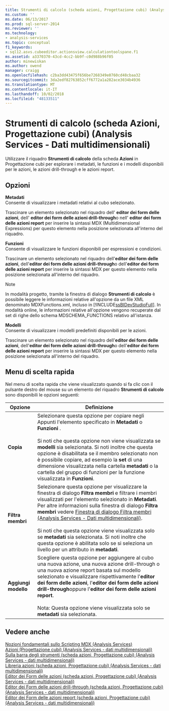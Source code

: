 ```yaml
---
title: Strumenti di calcolo (scheda azioni, Progettazione cubi) (Analysis Services - dati multidimensionali) | Microsoft Docs
ms.custom: ''
ms.date: 06/13/2017
ms.prod: sql-server-2014
ms.reviewer: ''
ms.technology:
- analysis-services
ms.topic: conceptual
f1_keywords:
- sql12.asvs.cubeeditor.actionsview.calculationtoolspane.f1
ms.assetid: a3370370-43cd-4cc2-bb9f-c0d988b96f05
author: minewiskan
ms.author: owend
manager: craigg
ms.openlocfilehash: c2ba3dd43475f656be7268349e0760cd48cbaa32
ms.sourcegitcommit: 3da2edf82763852cff6772a1a282ace3034b4936
ms.translationtype: MT
ms.contentlocale: it-IT
ms.lasthandoff: 10/02/2018
ms.locfileid: "48133511"
---
```

# <a name="calculation-tools-actions-tab-cube-designer-analysis-services---multidimensional-data"></a>Strumenti di calcolo (scheda Azioni, Progettazione cubi) (Analysis Services - Dati multidimensionali)
  Utilizzare il riquadro **Strumenti di calcolo** della scheda **Azioni** in Progettazione cubi per esplorare i metadati, le funzioni e i modelli disponibili per le azioni, le azioni drill-through e le azioni report.  
  
## <a name="options"></a>Opzioni  
 **Metadati**  
 Consente di visualizzare i metadati relativi al cubo selezionato.  
  
 Trascinare un elemento selezionato nel riquadro dell' **editor dei form delle azioni**, dell' **editor dei form delle azioni drill-through**o nell' **editor dei form delle azioni report** per inserire la sintassi MDX (Multidimensional Expressions) per questo elemento nella posizione selezionata all'interno del riquadro.  
  
 **Funzioni**  
 Consente di visualizzare le funzioni disponibili per espressioni e condizioni.  
  
 Trascinare un elemento selezionato nel riquadro dell'**editor dei form delle azioni**, dell'**editor dei form delle azioni drill-through**o dell'**editor dei form delle azioni report** per inserire la sintassi MDX per questo elemento nella posizione selezionata all'interno del riquadro.  
  
> [!NOTE]  
>  In modalità progetto, tramite la finestra di dialogo **Strumenti di calcolo** è possibile leggere le informazioni relative all'opzione da un file XML denominato MDXFunctions.xml, incluso in [!INCLUDE[ssBIDevStudioFull](../includes/ssbidevstudiofull-md.md)]. In modalità online, le informazioni relative all'opzione vengono recuperate dal set di righe dello schema MDSCHEMA_FUNCTIONS relativo all'istanza.  
  
 **Modelli**  
 Consente di visualizzare i modelli predefiniti disponibili per le azioni.  
  
 Trascinare un elemento selezionato nel riquadro dell'**editor dei form delle azioni**, dell'**editor dei form delle azioni drill-through**o dell'**editor dei form delle azioni report** per inserire la sintassi MDX per questo elemento nella posizione selezionata all'interno del riquadro.  
  
## <a name="context-menu"></a>Menu di scelta rapida  
 Nel menu di scelta rapida che viene visualizzato quando si fa clic con il pulsante destro del mouse su un elemento del riquadro **Strumenti di calcolo** sono disponibili le opzioni seguenti:  
  
|Opzione|Definizione|  
|------------|----------------|  
|**Copia**|Selezionare questa opzione per copiare negli Appunti l'elemento specificato in **Metadati** o **Funzioni** .<br /><br /> Si noti che questa opzione non viene visualizzata se **modelli** sia selezionata. Si noti inoltre che questa opzione è disabilitata se il membro selezionato non è possibile copiare, ad esempio la **set** di una dimensione visualizzata nella cartella **metadati** o la cartella del gruppo di funzioni per la funzione visualizzata in  **Funzioni**.|  
|**Filtra membri**|Selezionare questa opzione per visualizzare la finestra di dialogo **Filtra membri** e filtrare i membri visualizzati per l'elemento selezionato in **Metadati**. Per altre informazioni sulla finestra di dialogo **Filtra membri** vedere [Finestra di dialogo Filtra membri &#40;Analysis Services - Dati multidimensionali&#41;](filter-members-dialog-box-analysis-services-multidimensional-data.md).<br /><br /> Si noti che questa opzione viene visualizzata solo se **metadati** sia selezionata. Si noti inoltre che questa opzione è abilitata solo se si seleziona un livello per un attributo in **metadati**.|  
|**Aggiungi modello**|Scegliere questa opzione per aggiungere al cubo una nuova azione, una nuova azione drill-through o una nuova azione report basata sul modello selezionato e visualizzare rispettivamente l'**editor dei form delle azioni**, l'**editor dei form delle azioni drill-through**oppure l'**editor dei form delle azioni report**.<br /><br /> Nota: Questa opzione viene visualizzata solo se **metadati** sia selezionata.|  
  
## <a name="see-also"></a>Vedere anche  
 [Nozioni fondamentali sullo Scripting MDX &#40;Analysis Services&#41;](multidimensional-models/mdx/mdx-scripting-fundamentals-analysis-services.md)   
 [Azioni &#40;Progettazione cubi&#41; &#40;Analysis Services - dati multidimensionali&#41;](actions-cube-designer-analysis-services-multidimensional-data.md)   
 [Sulla barra degli strumenti &#40;scheda azioni, Progettazione cubi&#41; &#40;Analysis Services - dati multidimensionali&#41;](toolbar-actions-tab-cube-designer-analysis-services-multidimensional-data.md)   
 [Libreria azioni &#40;scheda azioni, Progettazione cubi&#41; &#40;Analysis Services - dati multidimensionali&#41;](action-organizer-cube-designer-analysis-services-multidimensional-data.md)   
 [Editor dei Form delle azioni &#40;scheda azioni, Progettazione cubi&#41; &#40;Analysis Services - dati multidimensionali&#41;](action-form-editor-cube-designer-analysis-services-multidimensional-data.md)   
 [Editor dei Form delle azioni drill-through &#40;scheda azioni, Progettazione cubi&#41; &#40;Analysis Services - dati multidimensionali&#41;](drillthrough-action-form-editor-cube-designer-analysis-services-multidimensional-data.md)   
 [Editor dei Form delle azioni report &#40;scheda azioni, Progettazione cubi&#41; &#40;Analysis Services - dati multidimensionali&#41;](report-action-form-editor-cube-designer-analysis-services-multidimensional-data.md)  
  
  
